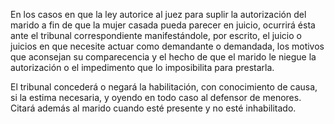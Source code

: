 En los casos en que la ley autorice al juez para suplir la autorización del marido a fin de que la mujer casada pueda parecer en juicio, ocurrirá ésta ante el tribunal correspondiente manifestándole, por escrito, el juicio o juicios en que necesite actuar como demandante o demandada, los motivos que aconsejan su comparecencia y el hecho de que el marido le niegue la autorización o el impedimento que lo imposibilita para prestarla.

El tribunal concederá o negará la habilitación, con conocimiento de causa, si la estima necesaria, y oyendo en todo caso al defensor de menores. Citará además al marido cuando esté presente y no esté inhabilitado.